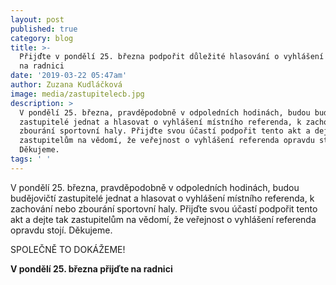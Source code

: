 ```yaml
---
layout: post
published: true
category: blog
title: >-
  Přijďte v pondělí 25. března podpořit důležité hlasování o vyhlášení referenda
  na radnici
date: '2019-03-22 05:47am'
author: Zuzana Kudláčková
image: media/zastupitelecb.jpg
description: >
  V pondělí 25. března, pravděpodobně v odpoledních hodinách, budou budějovičtí
  zastupitelé jednat a hlasovat o vyhlášení místního referenda, k zachování nebo
  zbourání sportovní haly. Přijďte svou účastí podpořit tento akt a dejte tak
  zastupitelům na vědomí, že veřejnost o vyhlášení referenda opravdu stojí.
  Děkujeme.
tags: ' '
---
```

V pondělí 25. března, pravděpodobně v odpoledních hodinách, budou budějovičtí zastupitelé jednat a hlasovat o vyhlášení místního referenda, k zachování nebo zbourání sportovní haly. Přijďte svou účastí podpořit tento akt a dejte tak zastupitelům na vědomí, že veřejnost o vyhlášení referenda opravdu stojí. Děkujeme.

SPOLEČNĚ TO DOKÁŽEME!

**V pondělí 25. března přijďte na radnici**

